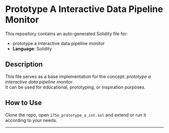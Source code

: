 # Prototype A Interactive Data Pipeline Monitor

This repository contains an auto-generated Solidity file for:

- prototype a interactive data pipeline monitor
- **Language**: Solidity

## Description

This file serves as a base implementation for the concept: *prototype a interactive data pipeline monitor*.  
It can be used for educational, prototyping, or inspiration purposes.

## How to Use

Clone the repo, open `175o_prototype_a_int.sol` and extend or run it according to your needs.

---


